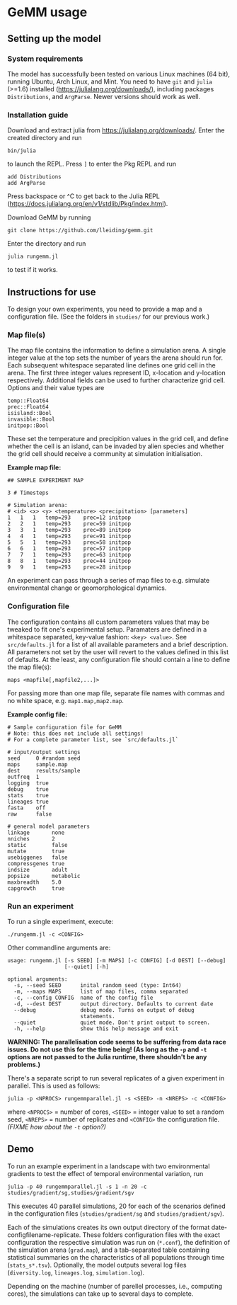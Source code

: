 # GeMM usage

## Setting up the model

### System requirements

The model has successfully been tested on various Linux machines (64 bit), running Ubuntu, Arch Linux, and Mint.
You need to have `git` and `julia` (>=1.6) installed (https://julialang.org/downloads/), including packages 
`Distributions`, and `ArgParse`. Newer versions should work as well.

### Installation guide

Download and extract julia from https://julialang.org/downloads/.
Enter the created directory and run

```
bin/julia
```

to launch the REPL.
Press `]` to enter the Pkg REPL and run

```
add Distributions
add ArgParse
```

Press backspace or ^C to get back to the Julia REPL (https://docs.julialang.org/en/v1/stdlib/Pkg/index.html).

Download GeMM by running

```
git clone https://github.com/lleiding/gemm.git
```

Enter the directory and run

```
julia rungemm.jl
```

to test if it works.

## Instructions for use

To design your own experiments, you need to provide a map and a configuration file. 
(See the folders in `studies/` for our previous work.)

### Map file(s)

The map file contains the information to define a simulation arena.
A single integer value at the top sets the number of years the arena should run for.
Each subsequent whitespace separated line defines one grid cell in the arena.
The first three integer values represent ID, x-location and y-location respectively.
Additional fields can be used to further characterize grid cell.
Options and their value types are

```
temp::Float64
prec::Float64
isisland::Bool
invasible::Bool
initpop::Bool
```

These set the temperature and precipition values in the grid cell, and define whether the cell is an island, 
can be invaded by alien species and whether the grid cell should receive a
community at simulation initialisation.

**Example map file:**

```
## SAMPLE EXPERIMENT MAP

3 # Timesteps

# Simulation arena:
# <id> <x> <y> <temperature> <precipitation> [parameters]
1	1	1	temp=293	prec=12 initpop
2	2	1	temp=293	prec=59 initpop
3	3	1	temp=293	prec=89 initpop
4	4	1	temp=293	prec=91 initpop
5	5	1	temp=293	prec=58 initpop
6	6	1	temp=293	prec=57 initpop
7	7	1	temp=293	prec=63 initpop
8	8	1	temp=293	prec=44 initpop
9	9	1	temp=293	prec=28 initpop
```

An experiment can pass through a series of map files to e.g. simulate environmental change or geomorphological dynamics.

### Configuration file

The configuration contains all custom parameters values that may be tweaked to fit one's experimental setup.
Paramaters are defined in a whitespace separated, key-value fashion: `<key> <value>`.
See `src/defaults.jl` for a list of all available parameters and a brief description.
All parameters not set by the user will revert to the values defined in this list of defaults.
At the least, any configuration file should contain a line to define the map file(s):

```
maps <mapfile[,mapfile2,...]>
```

For passing more than one map file, separate file names with commas and no white space, e.g. `map1.map,map2.map`.

**Example config file:**

```
# Sample configuration file for GeMM
# Note: this does not include all settings!
# For a complete parameter list, see `src/defaults.jl`

# input/output settings
seed     0 #random seed
maps     sample.map
dest     results/sample
outfreq  1
logging  true
debug    true
stats    true
lineages true
fasta    off
raw      false

# general model parameters
linkage       none
nniches       2
static        false
mutate        true
usebiggenes   false
compressgenes true
indsize       adult
popsize       metabolic
maxbreadth    5.0
capgrowth     true
```

### Run an experiment

To run a single experiment, execute:

```
./rungemm.jl -c <CONFIG>
```

Other commandline arguments are:

```
usage: rungemm.jl [-s SEED] [-m MAPS] [-c CONFIG] [-d DEST] [--debug]
                  [--quiet] [-h]

optional arguments:
  -s, --seed SEED      inital random seed (type: Int64)
  -m, --maps MAPS      list of map files, comma separated
  -c, --config CONFIG  name of the config file
  -d, --dest DEST      output directory. Defaults to current date
  --debug              debug mode. Turns on output of debug
                       statements.
  --quiet              quiet mode. Don't print output to screen.
  -h, --help           show this help message and exit
```

**WARNING: The parallelisation code seems to be suffering from data race issues.
Do not use this for the time being! (As long as the `-p` and `-t` options are not
passed to the Julia runtime, there shouldn't be any problems.)**

There's a separate script to run several replicates of a given experiment
in parallel. This is used as follows:

```
julia -p <NPROCS> rungemmparallel.jl -s <SEED> -n <NREPS> -c <CONFIG>
```

where `<NPROCS>` = number of cores, `<SEED>` = integer value to set a random seed, 
`<NREPS>` = number of replicates and `<CONFIG>` the configuration file.
*(FIXME how about the `-t` option?)*


## Demo

To run an example experiment in a landscape with two environmental gradients to test the effect of temporal environmental variation, run

```
julia -p 40 rungemmparallel.jl -s 1 -n 20 -c studies/gradient/sg,studies/gradient/sgv
```

This executes 40 parallel simulations, 20 for each of the scenarios defined in the configuration files (`studies/gradient/sg` and `studies/gradient/sgv`).

Each of the simulations creates its own output directory of the format date-configfilename-replicate.
These folders configuration files with the exact configuration the respective simulation was run on (`*.conf`),
the definition of the simulation arena (`grad.map`),
and a tab-separated table containing statistical summaries on the characteristics of all populations through time (`stats_s*.tsv`).
Optionally, the model outputs several log files (`diversity.log`, `lineages.log`, `simulation.log`).

Depending on the machine (number of parellel processes, i.e., computing cores), the simulations can take up to several days to complete.
